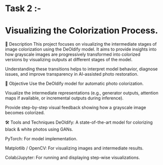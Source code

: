 # Task 2 :-
# Visualizing the Colorization Process.

📌 Description
This project focuses on visualizing the intermediate stages of image colorization using the DeOldify model. It aims to provide insights into how grayscale images are progressively transformed into colorized versions by visualizing outputs at different stages of the model.

Understanding these transitions helps to interpret model behavior, diagnose issues, and improve transparency in AI-assisted photo restoration.

🎯 Objective
Use the DeOldify model for automatic photo colorization.

Visualize the intermediate representations (e.g., generator outputs, attention maps if available, or incremental outputs during inference).

Provide step-by-step visual feedback showing how a grayscale image becomes colorized.

🛠️ Tools and Techniques
DeOldify: A state-of-the-art model for colorizing black & white photos using GANs.

PyTorch: For model implementation.

Matplotlib / OpenCV: For visualizing images and intermediate results.

Colab/Jupyter: For running and displaying step-wise visualizations.
